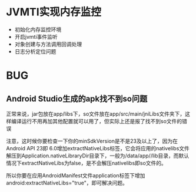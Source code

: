 # JVMTI实现内存监控
- 初始化内存监控环境
- 开启jvmti事件监听
- 对象创建与方法调用回调处理
- 日志分析定位问题

# BUG
## Android Studio生成的apk找不到so问题
正常来说，jar包放在app/libs下，so文件放在app/src/main/jniLibs文件夹下，这样编译运行不用再加其他配置就可以用了，但实际上还是报了找不到so文件的错误

注意，这时候你要检查一下你的minSdkVersion是不是23及以上了，因为在Android API 23即 6.0增加extractNativeLibs标签，它会将应用的nativelibs文件解压到Application.nativeLibraryDir目录下，一般为/data/app/<packagename>/lib目录，而默认情况下extractNativeLibs为false，是不会解压nativelibs即so文件的。

所以你要在应用AndroidManifest文件application标签下增加android:extractNativeLibs="true"，即可解决问题。